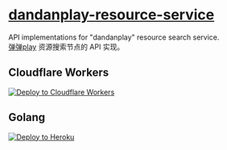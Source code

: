 # [dandanplay-resource-service](https://github.com/LussacZheng/dandanplay-resource-service)

API implementations for "dandanplay" resource search service.  
[弹弹play](http://www.dandanplay.com/) 资源搜索节点的 API 实现。

## Cloudflare Workers

[![Deploy to Cloudflare Workers](https://deploy.workers.cloudflare.com/button)](https://deploy.workers.cloudflare.com/?url=https://github.com/LussacZheng/test-heroku)

## Golang

[![Deploy to Heroku](https://www.herokucdn.com/deploy/button.svg)](https://heroku.com/deploy?template=https://github.com/LussacZheng/test-heroku)
